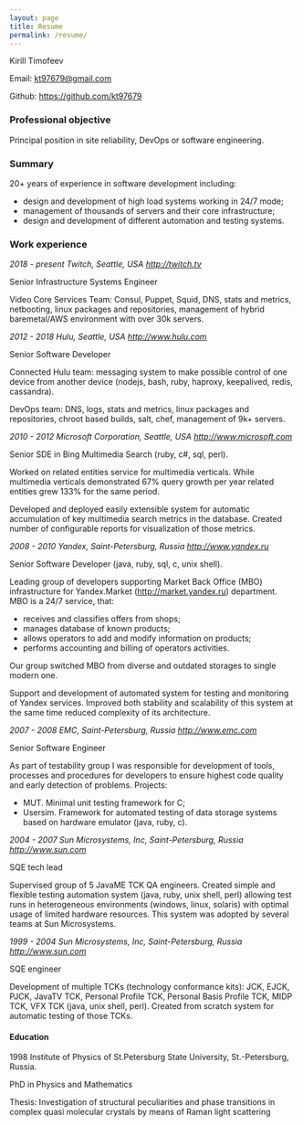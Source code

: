 ```yaml
---
layout: page
title: Resume
permalink: /resume/
---
```


Kirill Timofeev

Email: <kt97679@gmail.com>

Github: <https://github.com/kt97679>

### Professional objective

Principal position in site reliability, DevOps or software engineering.

### Summary

20+ years of experience in software development including:
- design and development of high load systems working in 24/7 mode;
- management of thousands of servers and their core infrastructure;
- design and development of different automation and testing systems.

### Work experience

_2018 - present Twitch, Seattle, USA <http://twitch.tv>_

Senior Infrastructure Systems Engineer

Video Core Services Team: Consul, Puppet, Squid, DNS, stats and metrics, netbooting, linux packages and repositories, management of hybrid baremetal/AWS environment with over 30k servers.

_2012 - 2018 Hulu, Seattle, USA <http://www.hulu.com>_

Senior Software Developer

Connected Hulu team: messaging system to make possible control of one device from another device (nodejs, bash, ruby, haproxy, keepalived, redis, cassandra).

DevOps team: DNS, logs, stats and metrics, linux packages and repositories, chroot based builds, salt, chef, management of 9k+ servers.

_2010 - 2012 Microsoft Corporation, Seattle, USA <http://www.microsoft.com>_

Senior SDE in Bing Multimedia Search (ruby, c#, sql, perl).

Worked on related entities service for multimedia verticals. While multimedia verticals demonstrated 67% query growth per year related entities grew 133% for the same period.

Developed and deployed easily extensible system for automatic accumulation of key multimedia search metrics in the database. Created number of configurable reports for visualization of those metrics.

_2008 - 2010 Yandex, Saint-Petersburg, Russia <http://www.yandex.ru>_

Senior Software Developer (java, ruby, sql, c, unix shell).

Leading group of developers supporting Market Back Office (MBO) infrastructure for Yandex.Market (http://market.yandex.ru) department. MBO is a 24/7 service, that:

- receives and classifies offers from shops;
- manages database of known products;
- allows operators to add and modify information on products;
- performs accounting and billing of operators activities.

Our group switched MBO from diverse and outdated storages to single modern one.

Support and development of automated system for testing and monitoring of Yandex services. Improved both stability and scalability of this system at the same time reduced complexity of its architecture.

_2007 - 2008 EMC, Saint-Petersburg, Russia <http://www.emc.com>_

Senior Software Engineer

As part of testability group I was responsible for development of tools, processes and procedures for developers to ensure highest code quality and early detection of problems. Projects:

- MUT. Minimal unit testing framework for C;
- Usersim. Framework for automated testing of data storage systems based on hardware emulator (java, ruby, c).

_2004 - 2007 Sun Microsystems, Inc, Saint-Petersburg, Russia <http://www.sun.com>_

SQE tech lead

Supervised group of 5 JavaME TCK QA engineers. Created simple and flexible testing automation system (java, ruby, unix shell, perl) allowing test runs in heterogeneous environments (windows, linux, solaris) with optimal usage of limited hardware resources. This system was adopted by several teams at Sun Microsystems.

_1999 - 2004 Sun Microsystems, Inc, Saint-Petersburg, Russia <http://www.sun.com>_

SQE engineer

Development of multiple TCKs (technology conformance kits): JCK, EJCK, PJCK, JavaTV TCK, Personal Profile TCK, Personal Basis Profile TCK, MIDP TCK, VFX TCK (java, unix shell, perl). Created from scratch system for automatic testing of those TCKs.

#### Education

1998 Institute of Physics of St.Petersburg State University, St.-Petersburg, Russia.

PhD in Physics and Mathematics

Thesis: Investigation of structural peculiarities and phase transitions in complex quasi molecular crystals by means of Raman light scattering
